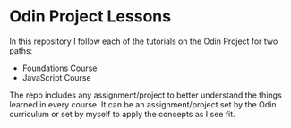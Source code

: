 # Odin Project Lessons

In this repository I follow each of the tutorials on the Odin Project for two paths:

- Foundations Course
- JavaScript Course

The repo includes any assignment/project to better understand the things learned in every course. It can be an assignment/project set by the Odin curriculum or set by myself to apply the concepts as I see fit.